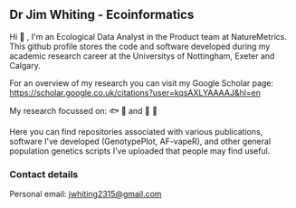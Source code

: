 ## Dr Jim Whiting - Ecoinformatics
Hi 👋 , I'm an Ecological Data Analyst in the Product team at NatureMetrics. This github profile stores the code and software developed during my academic research career at the Universitys of Nottingham, Exeter and Calgary.

For an overview of my research you can visit my Google Scholar page: https://scholar.google.co.uk/citations?user=kqsAXLYAAAAJ&hl=en

My research focussed on: 🐟 🐠  and  🌲 🌳 

Here you can find repositories associated with various publications, software I've developed (GenotypePlot, AF-vapeR), and other general population genetics scripts I've uploaded that people may find useful.

### Contact details
Personal email: jwhiting2315@gmail.com

